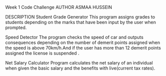 Week 1 Code Challenge
AUTHOR
ASMAA HUSSEIN

DESCRIPTION
Student Grade Generator
This program assigns grades to students depending on the marks that have been input by the user when prompted.

Speed Detector
The program checks the speed of car and outputs consequences depending on the number of demerit points assigned when the speed is above 70km/h.And if the user has more than 12 demerit points assigned the license is suspended .

Net Salary Calculator
Program calculates the net salary of an individual when given the basic salary and the benefits with live(current tax rates).

